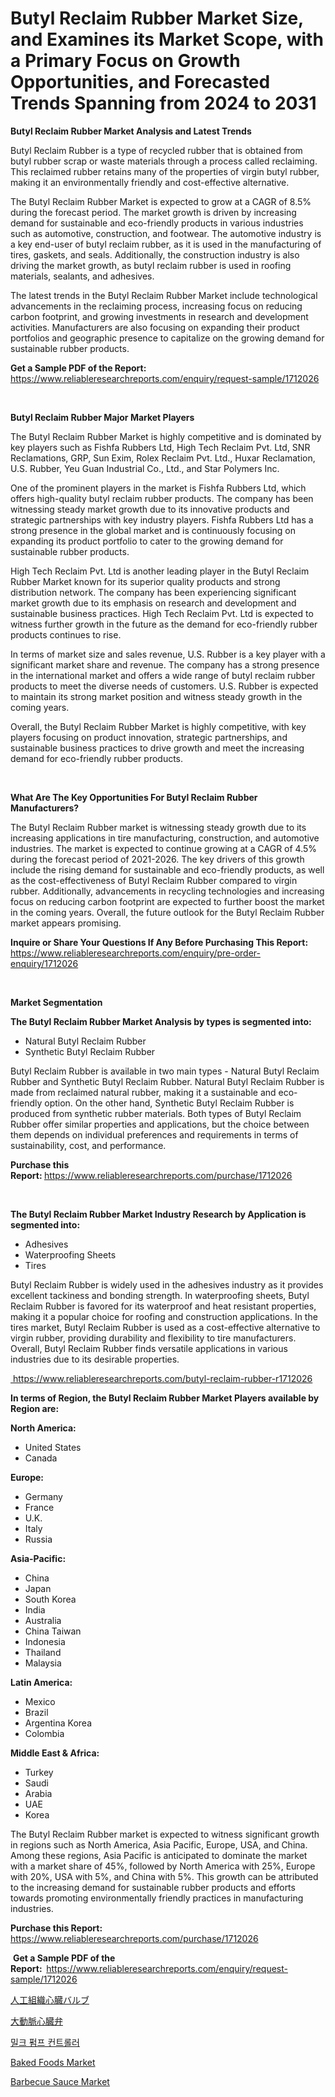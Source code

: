 <p><h1>Butyl Reclaim Rubber Market Size, and Examines its Market Scope, with a Primary Focus on Growth Opportunities, and Forecasted Trends Spanning from 2024 to 2031</h1></p><p><strong>Butyl Reclaim Rubber Market Analysis and Latest Trends</strong></p>
<p><p>Butyl Reclaim Rubber is a type of recycled rubber that is obtained from butyl rubber scrap or waste materials through a process called reclaiming. This reclaimed rubber retains many of the properties of virgin butyl rubber, making it an environmentally friendly and cost-effective alternative.</p><p>The Butyl Reclaim Rubber Market is expected to grow at a CAGR of 8.5% during the forecast period. The market growth is driven by increasing demand for sustainable and eco-friendly products in various industries such as automotive, construction, and footwear. The automotive industry is a key end-user of butyl reclaim rubber, as it is used in the manufacturing of tires, gaskets, and seals. Additionally, the construction industry is also driving the market growth, as butyl reclaim rubber is used in roofing materials, sealants, and adhesives.</p><p>The latest trends in the Butyl Reclaim Rubber Market include technological advancements in the reclaiming process, increasing focus on reducing carbon footprint, and growing investments in research and development activities. Manufacturers are also focusing on expanding their product portfolios and geographic presence to capitalize on the growing demand for sustainable rubber products.</p></p>
<p><strong>Get a Sample PDF of the Report:&nbsp;</strong> <a href="https://www.reliableresearchreports.com/enquiry/request-sample/1712026">https://www.reliableresearchreports.com/enquiry/request-sample/1712026</a></p>
<p>&nbsp;</p>
<p><strong>Butyl Reclaim Rubber Major Market Players</strong></p>
<p><p>The Butyl Reclaim Rubber Market is highly competitive and is dominated by key players such as Fishfa Rubbers Ltd, High Tech Reclaim Pvt. Ltd, SNR Reclamations, GRP, Sun Exim, Rolex Reclaim Pvt. Ltd., Huxar Reclamation, U.S. Rubber, Yeu Guan Industrial Co., Ltd., and Star Polymers Inc.</p><p>One of the prominent players in the market is Fishfa Rubbers Ltd, which offers high-quality butyl reclaim rubber products. The company has been witnessing steady market growth due to its innovative products and strategic partnerships with key industry players. Fishfa Rubbers Ltd has a strong presence in the global market and is continuously focusing on expanding its product portfolio to cater to the growing demand for sustainable rubber products.</p><p>High Tech Reclaim Pvt. Ltd is another leading player in the Butyl Reclaim Rubber Market known for its superior quality products and strong distribution network. The company has been experiencing significant market growth due to its emphasis on research and development and sustainable business practices. High Tech Reclaim Pvt. Ltd is expected to witness further growth in the future as the demand for eco-friendly rubber products continues to rise.</p><p>In terms of market size and sales revenue, U.S. Rubber is a key player with a significant market share and revenue. The company has a strong presence in the international market and offers a wide range of butyl reclaim rubber products to meet the diverse needs of customers. U.S. Rubber is expected to maintain its strong market position and witness steady growth in the coming years.</p><p>Overall, the Butyl Reclaim Rubber Market is highly competitive, with key players focusing on product innovation, strategic partnerships, and sustainable business practices to drive growth and meet the increasing demand for eco-friendly rubber products.</p></p>
<p>&nbsp;</p>
<p><strong>What Are The Key Opportunities For Butyl Reclaim Rubber Manufacturers?</strong></p>
<p><p>The Butyl Reclaim Rubber market is witnessing steady growth due to its increasing applications in tire manufacturing, construction, and automotive industries. The market is expected to continue growing at a CAGR of 4.5% during the forecast period of 2021-2026. The key drivers of this growth include the rising demand for sustainable and eco-friendly products, as well as the cost-effectiveness of Butyl Reclaim Rubber compared to virgin rubber. Additionally, advancements in recycling technologies and increasing focus on reducing carbon footprint are expected to further boost the market in the coming years. Overall, the future outlook for the Butyl Reclaim Rubber market appears promising.</p></p>
<p><strong>Inquire or Share Your Questions If Any Before Purchasing This Report:</strong> <a href="https://www.reliableresearchreports.com/enquiry/pre-order-enquiry/1712026">https://www.reliableresearchreports.com/enquiry/pre-order-enquiry/1712026</a></p>
<p>&nbsp;</p>
<p><strong>Market Segmentation</strong></p>
<p><strong>The Butyl Reclaim Rubber Market Analysis by types is segmented into:</strong></p>
<p><ul><li>Natural Butyl Reclaim Rubber</li><li>Synthetic Butyl Reclaim Rubber</li></ul></p>
<p><p>Butyl Reclaim Rubber is available in two main types - Natural Butyl Reclaim Rubber and Synthetic Butyl Reclaim Rubber. Natural Butyl Reclaim Rubber is made from reclaimed natural rubber, making it a sustainable and eco-friendly option. On the other hand, Synthetic Butyl Reclaim Rubber is produced from synthetic rubber materials. Both types of Butyl Reclaim Rubber offer similar properties and applications, but the choice between them depends on individual preferences and requirements in terms of sustainability, cost, and performance.</p></p>
<p><strong>Purchase this Report:&nbsp;</strong><a href="https://www.reliableresearchreports.com/purchase/1712026">https://www.reliableresearchreports.com/purchase/1712026</a></p>
<p>&nbsp;</p>
<p><strong>The Butyl Reclaim Rubber Market Industry Research by Application is segmented into:</strong></p>
<p><ul><li>Adhesives</li><li>Waterproofing Sheets</li><li>Tires</li></ul></p>
<p><p>Butyl Reclaim Rubber is widely used in the adhesives industry as it provides excellent tackiness and bonding strength. In waterproofing sheets, Butyl Reclaim Rubber is favored for its waterproof and heat resistant properties, making it a popular choice for roofing and construction applications. In the tires market, Butyl Reclaim Rubber is used as a cost-effective alternative to virgin rubber, providing durability and flexibility to tire manufacturers. Overall, Butyl Reclaim Rubber finds versatile applications in various industries due to its desirable properties.</p></p>
<p><a href="https://www.reliableresearchreports.com/butyl-reclaim-rubber-r1712026">&nbsp;https://www.reliableresearchreports.com/butyl-reclaim-rubber-r1712026</a></p>
<p><strong>In terms of Region, the Butyl Reclaim Rubber Market Players available by Region are:</strong></p>
<p>
    <p> <strong> North America: </strong>
        <ul>
            <li>United States</li>
            <li>Canada</li>
        </ul>
        </p> 
    <p> <strong> Europe: </strong>
        <ul>
            <li>Germany</li>
            <li>France</li>
            <li>U.K.</li>
            <li>Italy</li>
            <li>Russia</li>
        </ul>
        </p> 
    <p> <strong> Asia-Pacific: </strong>
        <ul>
            <li>China</li>
            <li>Japan</li>
            <li>South Korea</li>
            <li>India</li>
            <li>Australia</li>
            <li>China Taiwan</li>
            <li>Indonesia</li>
            <li>Thailand</li>
            <li>Malaysia</li>
        </ul>
        </p> 
    <p> <strong> Latin America: </strong>
        <ul>
            <li>Mexico</li>
            <li>Brazil</li>
            <li>Argentina Korea</li>
            <li>Colombia</li>
        </ul>
        </p> 
    <p> <strong> Middle East & Africa: </strong>
        <ul>
            <li>Turkey</li>
            <li>Saudi</li>
            <li>Arabia</li>
            <li>UAE</li>
            <li>Korea</li>
        </ul>
    </p>
    </p>
<p><p>The Butyl Reclaim Rubber market is expected to witness significant growth in regions such as North America, Asia Pacific, Europe, USA, and China. Among these regions, Asia Pacific is anticipated to dominate the market with a market share of 45%, followed by North America with 25%, Europe with 20%, USA with 5%, and China with 5%. This growth can be attributed to the increasing demand for sustainable rubber products and efforts towards promoting environmentally friendly practices in manufacturing industries.</p></p>
<p><strong>Purchase this Report: </strong><a href="https://www.reliableresearchreports.com/purchase/1712026">https://www.reliableresearchreports.com/purchase/1712026</a></p>
<p>&nbsp;<strong>Get a Sample PDF of the Report:&nbsp;&nbsp;</strong><a href="https://www.reliableresearchreports.com/enquiry/request-sample/1712026">https://www.reliableresearchreports.com/enquiry/request-sample/1712026</a></p>
<p><strong></strong></p>
<p><p><a href="https://github.com/qwpelcjko9242629/Market-Research-Report-List-2/blob/main/2387530127117.md">人工組織心臓バルブ</a></p><p><a href="https://github.com/AhmadMann1950/Market-Research-Report-List-1/blob/main/7639095127116.md">大動脈心臓弁</a></p><p><a href="https://github.com/vsn7qpua81q/Market-Research-Report-List-2/blob/main/4204178107299.md">밀크 펌프 컨트롤러</a></p><p><a href="https://issuu.com/reportprime-2/docs/baked-foods-market-size-2030.pptx">Baked Foods Market</a></p><p><a href="https://issuu.com/reportprime-2/docs/barbecue-sauce-market-size-2030.pptx">Barbecue Sauce Market</a></p></p>